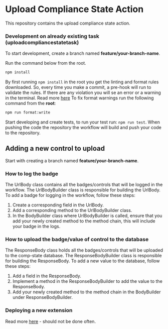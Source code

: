 # Upload Compliance State Action

This repository contains the upload compliance state action.

### Development on already existing task (uploadcompliancestatetask)

To start development, create a branch named **feature/your-branch-name**.

Run the command below from the root.

```bash
npm install
```

By first running `npm install` in the root you get the linting and format rules downloaded. So, every time you make a commit, a pre-hook will run to validate the rules. If there are any violation you will se an error or a warning in the terminal. Read more [here](/LinitingAndFormat.md) To fix format warnings run the following command from the **root**:

```bash
npm run format:write
```

Start developing and create tests, to run your test run: `npm run test`. When pushing the code the repository the workflow will build and push your code to the repository. 

## Adding a new control to upload

Start with creating a branch named **feature/your-branch-name**.

### How to log the badge
The UrlBody class contains all the badges/controls that will be logged in the workflow. The UrlBodyBuilder class is responsible for building the UrlBody. To add a badge for logging in the workflow, follow these steps:
1. Create a corresponding field in the UrlBody.
2. Add a corresponding method to the UrlBodyBuilder class.
3. In the BodyBuilder class where UrlBodyBuilder is called, ensure that you add your newly created method to the method chain, this will include your badge in the logs.

### How to upload the badge/value of control to the database
The ResponseBody class holds all the badges/controls that will be uploaded to the comp-state database. The ResponseBodyBuilder class is responsible for building the ResponseBody. To add a new value to the database, follow these steps:
1. Add a field in the ResponseBody.
2. Implement a method in the ResponseBodyBuilder to add the value to the ResponseBody.
3. Add your newly created method to the method chain in the BodyBuilder under ResponseBodyBuilder.

### Deploying a new extension

Read more [here](https://dev.azure.com/CyDig/CyDig/_git/cydig-tasks?path=/new-extension.md) - should not be done often.
